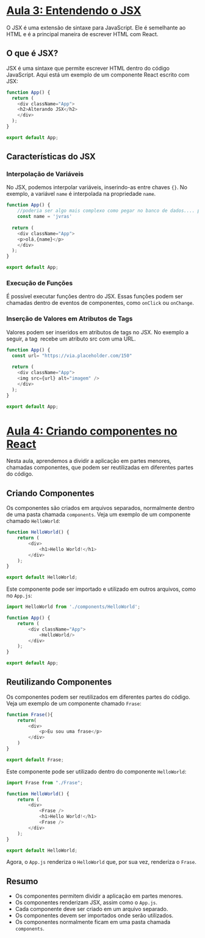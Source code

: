 # [Aula 3: Entendendo o JSX](https://www.youtube.com/watch?v=9iKNxnFJY_Q&list=PLnDvRpP8BneyVA0SZ2okm-QBojomniQVO&index=3&pp=iAQB)

O JSX é uma extensão de sintaxe para JavaScript. Ele é semelhante ao HTML e é a principal maneira de escrever HTML com React. 

## O que é JSX?

JSX é uma sintaxe que permite escrever HTML dentro do código JavaScript. Aqui está um exemplo de um componente React escrito com JSX:

```javascript
function App() {
  return (
    <div className="App">
    <h2>Alterando JSX</h2>
    </div>
  );
}

export default App;
```

## Características do JSX

### Interpolação de Variáveis

No JSX, podemos interpolar variáveis, inserindo-as entre chaves `{}`. No exemplo, a variável `name` é interpolada na propriedade `name`.

```javascript
function App() {
    //poderia ser algo mais complexo como pegar no banco de dados.... poderia processa-lo tambem como uppercase() ou estruturas condicionais como soma ou if else...
    const name = 'jvras'
    
  return (
    <div className="App">
    <p>olá,{name}</p>
    </div>
  );
}

export default App;
```

### Execução de Funções

É possível executar funções dentro do JSX. Essas funções podem ser chamadas dentro de eventos de componentes, como `onClick` ou `onChange`.

### Inserção de Valores em Atributos de Tags

Valores podem ser inseridos em atributos de tags no JSX. No exemplo a seguir, a tag <img> recebe um atributo src com uma URL.

```javascript
function App() {
  const url= "https://via.placeholder.com/150"
  
  return (
    <div className="App">
    <img src={url} alt="imagem" />
    </div>
  );
}

export default App;

```

# [Aula 4: Criando componentes no React](https://www.youtube.com/watch?v=-wrsG0IGc-M&list=PLnDvRpP8BneyVA0SZ2okm-QBojomniQVO&index=4&pp=iAQB)


Nesta aula, aprendemos a dividir a aplicação em partes menores, chamadas componentes, que podem ser reutilizadas em diferentes partes do código. 

## Criando Componentes

Os componentes são criados em arquivos separados, normalmente dentro de uma pasta chamada `components`. Veja um exemplo de um componente chamado `HelloWorld`:

```javascript
function HelloWorld() {
    return (
        <div>
            <h1>Hello World!</h1>
        </div>
    );
}

export default HelloWorld;
```

Este componente pode ser importado e utilizado em outros arquivos, como no `App.js`:

```javascript
import HelloWorld from './components/HelloWorld';

function App() {
    return (
        <div className="App">
            <HelloWorld/>
        </div>
    );
}

export default App;
```

## Reutilizando Componentes

Os componentes podem ser reutilizados em diferentes partes do código. Veja um exemplo de um componente chamado `Frase`:

```javascript
function Frase(){
    return(
        <div>
            <p>Eu sou uma frase</p>
        </div>
    )
}

export default Frase;
```

Este componente pode ser utilizado dentro do componente `HelloWorld`:

```javascript
import Frase from "./Frase";

function HelloWorld() {
    return (
        <div>
            <Frase />
            <h1>Hello World!</h1>
            <Frase />
        </div>
    );
}

export default HelloWorld;
```

Agora, o `App.js` renderiza o `HelloWorld` que, por sua vez, renderiza o `Frase`.

## Resumo

- Os componentes permitem dividir a aplicação em partes menores.
- Os componentes renderizam JSX, assim como o `App.js`.
- Cada componente deve ser criado em um arquivo separado.
- Os componentes devem ser importados onde serão utilizados.
- Os componentes normalmente ficam em uma pasta chamada `components`.
